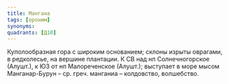 ```yaml
---
title: Мангана
tags: [ороним]
synonyms:
quadrants: [Д10]
---
```


Куполообразная гора с широким основанием; склоны изрыты оврагами, в редколесье,
на вершине плантации. К СВ над нп Солнечногорское (Алушт.), к ЮЗ от нп
Малореченское (Алушт.); выступает в море мысом Манганар-Бурун – ср. греч.
манганиа – колдовство, волшебство.
